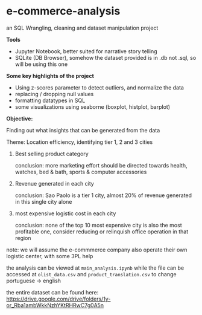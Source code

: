 # e-commerce-analysis

an SQL Wrangling, cleaning and dataset manipulation project

**Tools**

- Jupyter Notebook, better suited for narrative story telling
- SQLite (DB Browser), somehow the dataset provided is in .db not .sql, so will be using this one

**Some key highlights of the project**

- Using z-scores parameter to detect outliers, and normalize the data
- replacing / dropping null values
- formatting datatypes in SQL
- some visualizations using seaborne (boxplot, histplot, barplot)

**Objective:**

Finding out what insights that can be generated from the data

Theme: Location efficiency, identifying tier 1, 2 and 3 cities

1. Best selling product category
   
   conclusion: more marketing effort should be directed towards health, watches, bed & bath, sports & computer accessories 
  
3. Revenue generated in each city

   conclusion: Sao Paolo is a tier 1 city, almost 20% of revenue generated in this single city alone
   
5. most expensive logistic cost in each city

   conclusion: none of the top 10 most expensive city is also the most profitable one, consider reducing or relinquish office operation in that region

note: we will assume the e-commmerce company also operate their own logistic center, with some 3PL help

the analysis can be viewed at ```main_analysis.ipynb``` while the file can be accessed at ```olist_data.csv``` and ```product_translation.csv``` to change portuguese -> english

the entire dataset can be found here: https://drive.google.com/drive/folders/1y-or_Rba1ambWkkNzhYKtRHRwC7g0A5n
